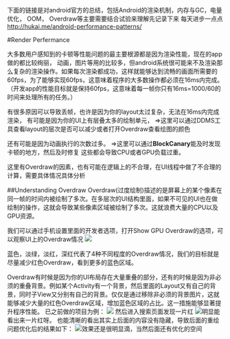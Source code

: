 下面的链接是对android官方的总结，包括Android的渲染机制，内存与GC，电量优化， OOM， Overdraw等主要需要结合试验来理解先记录下来
每天进步一点点
http://hukai.me/android-performance-patterns/

#Render Perfermance

大多数用户感知到的卡顿等性能问题的最主要根源都是因为渲染性能，现在的app做的都比较绚丽， 动画，图片等用的比较多，但android系统很可能来不及渲染那么复杂的渲染操作。如果每次渲染都成功，这样就能够达到流畅的画面所需要的60fps，为了能够实现60fps，这意味着程序的大多数操作都必须在16ms内完成。
（开发app的性能目标就是保持60fps，这意味着每一帧你只有16ms=1000/60的时间来处理所有的任务。）

有很多原因可以导致丢帧，也许是因为你的layout太过复杂，无法在16ms内完成渲染，
有可能是因为你的UI上有层叠太多的绘制单元，  =>这里可以通过DDMS工具查看layout的层次是否可以减少或者打开Overdraw查看绘图的颜色

还有可能是因为动画执行的次数过多。  =>这里可以通过**BlockCanary**能及时发现卡顿的地方，然后及时修复
这些都会导致CPU或者GPU负载过重。

这里有Overdraw的因素，也有可能在逻辑上的不合理，在UI线程中做了不合理的计算，需要具体情况具体分析

##Understanding Overdraw
Overdraw(过度绘制)描述的是屏幕上的某个像素在同一帧的时间内被绘制了多次。在多层次的UI结构里面，如果不可见的UI也在做绘制的操作，这就会导致某些像素区域被绘制了多次。这就浪费大量的CPU以及GPU资源。

我们可以通过手机设置里面的开发者选项，打开Show GPU Overdraw的选项，可以观察UI上的Overdraw情况
![](https://github.com/qixinmin/docs/blob/master/pics/overdraw_options_view.png)

蓝色，淡绿，淡红，深红代表了4种不同程度的Overdraw情况，我们的目标就是尽量减少红色Overdraw，看到更多的蓝色区域。

Overdraw有时候是因为你的UI布局存在大量重叠的部分，还有的时候是因为非必须的重叠背景。例如某个Activity有一个背景，然后里面的Layout又有自己的背景，同时子View又分别有自己的背景。仅仅是通过移除非必须的背景图片，这就能够减少大量的红色Overdraw区域，增加蓝色区域的占比。这一措施能够显著提升程序性能。
已之前做的项目为例：
![](https://github.com/qixinmin/docs/blob/master/pics/home.jpg)
然后进入搜索页面发现一片红
![](https://github.com/qixinmin/docs/blob/master/pics/problem.jpg)明显能看出来一片红呀。
也能清晰的看出其实上后面的内容没有隐藏，导致后面的重绘问题优化后的结果如下：
![](https://github.com/qixinmin/docs/blob/master/pics/problem_fix.jpg)效果还是很明显滴，当然后面还有优化的空间

